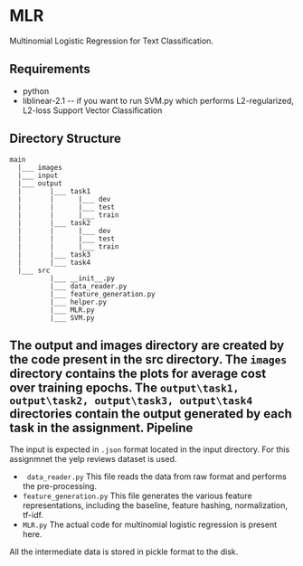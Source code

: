 # MLR
Multinomial Logistic Regression for Text Classification. 

Requirements
--------------
* python 
* liblinear-2.1 -- if you want to run SVM.py which performs L2-regularized, L2-loss Support Vector Classification

Directory Structure
--------------------
```
main
  |___ images
  |___ input
  |___ output
  |       |___ task1
  |       |      |___ dev
  |       |      |___ test
  |       |      |___ train
  |       |___ task2
  |       |      |___ dev
  |       |      |___ test
  |       |      |___ train
  |       |___ task3
  |       |___ task4
  |___ src
          |___ __init__.py
          |___ data_reader.py
          |___ feature_generation.py
          |___ helper.py
          |___ MLR.py
          |___ SVM.py
```
The output and images directory are created by the code present in the src directory. The ```images``` directory contains the plots for average cost over training epochs. The ```output\task1, output\task2, output\task3, output\task4``` directories contain the output generated by each task in the assignment.
Pipeline
----------
The input is expected in ```.json``` format located in the input directory. For this assignmnet the yelp reviews dataset is used.
* ``` data_reader.py```
    This file reads the data from raw format and performs the pre-processing.
* ```feature_generation.py```
    This file generates the various feature representations, including the baseline, feature hashing, normalization, tf-idf.
* ```MLR.py```
   The actual code for multinomial logistic regression is present here. 

All the intermediate data is stored in pickle format to the disk.


